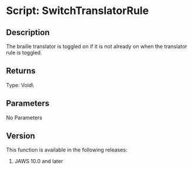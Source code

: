 # Script: SwitchTranslatorRule

## Description

The braille translator is toggled on if it is not already on when the
translator rule is toggled.

## Returns

Type: Void\

## Parameters

No Parameters

## Version

This function is available in the following releases:

1.  JAWS 10.0 and later
